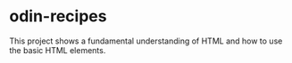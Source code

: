 # odin-recipes

This project shows a fundamental understanding of HTML and how to use the basic HTML elements.
